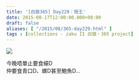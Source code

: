```yaml
---
title: '[白狼365] Day229：殼王'
date: 2015-08-17T12:00:00.000+08:00
draft: false
aliases: [ "/2015/08/365-day229.html" ]
tags : [collections - zaku II 白狼・365 project]
---
```


[![](https://farm6.staticflickr.com/5626/20625713036_9ac7d5852e_z.jpg)](https://farm6.staticflickr.com/5626/20625713036_9ac7d5852e_z.jpg)

今晚唔單止要食蠔D  
仲要食青口D、螺D甚至鮑魚D...